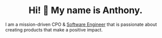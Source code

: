 <h1 align="center">Hi! 👋 My name is Anthony. </h1>

<p>I am a mission-driven CPO & <a href="https://github.com/sicktastic" target="_blank">Software Engineer</a> that is passionate about creating products that make a positive impact.</p>
